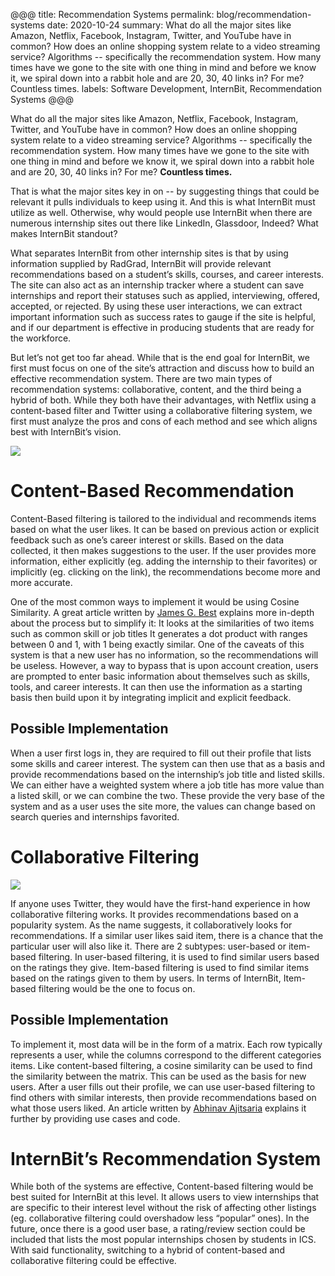 @@@
title: Recommendation Systems
permalink: blog/recommendation-systems
date: 2020-10-24
summary: What do all the major sites like Amazon, Netflix, Facebook, Instagram, Twitter, and YouTube have in common? How does an online shopping system relate to a video streaming service? Algorithms -- specifically the recommendation system. How many times have we gone to the site with one thing in mind and before we know it, we spiral down into a rabbit hole and are 20, 30, 40 links in? For me? Countless times.
labels: Software Development, InternBit, Recommendation Systems
@@@


What do all the major sites like Amazon, Netflix, Facebook, Instagram, Twitter, and YouTube have in common? How does an online shopping system relate to a video streaming service? Algorithms -- specifically the recommendation system. How many times have we gone to the site with one thing in mind and before we know it, we spiral down into a rabbit hole and are 20, 30, 40 links in? For me? __Countless times.__

That is what the major sites key in on -- by suggesting things that could be relevant it pulls individuals to keep using it. And this is what InternBit must utilize as well. Otherwise, why would people use InternBit when there are numerous internship sites out there like LinkedIn, Glassdoor, Indeed? What makes InternBit standout? 

What separates InternBit from other internship sites is that by using information supplied by RadGrad, InternBit will provide relevant recommendations based on a student’s skills, courses, and career interests. The site can also act as an internship tracker where a student can save internships and report their statuses such as applied, interviewing, offered, accepted, or rejected. By using these user interactions, we can extract important information such as success rates to gauge if the site is helpful, and if our department is effective in producing students that are ready for the workforce. 

But let’s not get too far ahead. While that is the end goal for InternBit, we first must focus on one of the site’s attraction and discuss how to build an effective recommendation system. There are two main types of recommendation systems: collaborative, content, and the third being a hybrid of both. While they both have their advantages, with Netflix using a content-based filter and Twitter using a collaborative filtering system, we first must analyze the pros and cons of each method and see which aligns best with InternBit’s vision.

<img class="ui huge centered rounded image" src="https://miro.medium.com/max/875/1
*KBriLd3AYrLuULCqdffxCQ.png"/>

# Content-Based Recommendation 

Content-Based filtering is tailored to the individual and recommends items based on what the user likes. It can be based on previous action or explicit feedback such as one’s career interest or skills. Based on the data collected, it then makes suggestions to the user. If the user provides more information, either explicitly (eg. adding the internship to their favorites) or implicitly (eg. clicking on the link), the recommendations become more and more accurate. 

One of the most common ways to implement it would be using Cosine Similarity. A great article written by [James G. Best](https://dev.to/jimatjibba/build-a-content-based-recommendation-engine-in-js-2lpi) explains more in-depth about the process but to simplify it:
It looks at the similarities of two items such as common skill or job titles
It generates a dot product with ranges between 0 and 1, with 1 being exactly similar. 
One of the caveats of this system is that a new user has no information, so the recommendations will be useless. However, a way to bypass that is upon account creation, users are prompted to enter basic information about themselves such as skills, tools, and career interests. It can then use the information as a starting basis then build upon it by integrating implicit and explicit feedback. 

## Possible Implementation
When a user first logs in, they are required to fill out their profile that lists some skills and career interest. The system can then use that as a basis and provide recommendations based on the internship’s job title and listed skills. We can either have a weighted system where a job title has more value than a listed skill, or we can combine the two. These provide the very base of the system and as a user uses the site more, the values can change based on search queries and internships favorited. 

# Collaborative Filtering

<img class="ui medium left floated rounded image" src="https://files.realpython.com/media/rating-matrix.04153775e4c1.jpg"/>

If anyone uses Twitter, they would have the first-hand experience in how collaborative filtering works. It provides recommendations based on a popularity system. As the name suggests, it collaboratively looks for recommendations. If a similar user likes said item, there is a chance that the particular user will also like it. There are 2 subtypes: user-based or item-based filtering. In user-based filtering, it is used to find similar users based on the ratings they give. Item-based filtering is used to find similar items based on the ratings given to them by users. In terms of InternBit, Item-based filtering would be the one to focus on.

## Possible Implementation

To implement it, most data will be in the form of a matrix. Each row typically represents a user, while the columns correspond to the different categories items. Like content-based filtering, a cosine similarity can be used to find the similarity between the matrix. This can be used as the basis for new users. After a user fills out their profile, we can use user-based filtering to find others with similar interests, then provide recommendations based on what those users liked. An article written by [Abhinav Ajitsaria](https://realpython.com/build-recommendation-engine-collaborative-filtering/) explains it further by providing use cases and code. 

# InternBit’s Recommendation System
While both of the systems are effective, Content-based filtering would be best suited for InternBit at this level. It allows users to view internships that are specific to their interest level without the risk of affecting other listings (eg. collaborative filtering could overshadow less “popular” ones). In the future, once there is a good user base, a rating/review section could be included that lists the most popular internships chosen by students in ICS. With said functionality, switching to a hybrid of content-based and collaborative filtering could be effective. 
